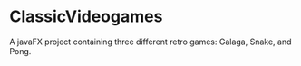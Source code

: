 # ClassicVideogames
A javaFX project containing three different retro games: Galaga, Snake, and Pong.
